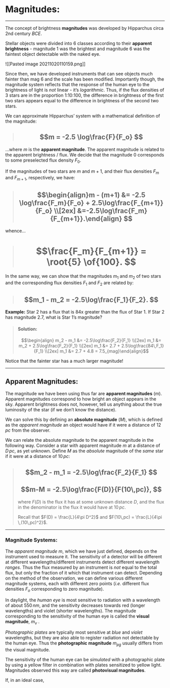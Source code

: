 # Magnitudes:
***

The concept of brightness **magnitudes** was developed by Hipparchus circa 2nd century *BCE*.

Stellar objects were divided into 6 classes according to their **apparent brightness** - magnitude 1 was the brightest and magnitude 6 was the faintest object detectable with the naked eye. 

![[Pasted image 20211020110159.png]]

Since then, we have developed instruments that  can see objects much fainter than mag 6 and the scale has been modified. Importantly though, the magnitude system reflects that the response of the human eye to the brightness of light is *not* linear - it’s *logarithmic*. Thus, if the flux densities of 3 stars 	are in the proportion 1:10:100, the difference in brightness of the first two stars appears equal to the difference in brightness of the second two stars. 

We can approximate Hipparchus’ system with a mathematical definition of the magnitude:

> ## $$m = -2.5 \log\frac{F}{F_o} $$

…where $m$ is the **apparent magnitude**. The apparent magnitude is related to the apparent brightness / flux. We decide that the magnitude $0$ corresponds to some preselected flux density $F_0$. 

If the magnitudes of two stars are $m$ and $m+1$, and their flux densities $F_m$ and $F_{m+1}$, respectively, we have:

> ## $$\begin{align}m - (m+1) &= -2.5 \log\frac{F_m}{F_o} + 2.5\log\frac{F_{m+1}}{F_o} \\[2ex] &=-2.5\log\frac{F_m}{F_{m+1}}.\end{align} $$

whence…

> # $$\frac{F_m}{F_{m+1}} = \root{5}  \of{100}.  $$


In the same way, we can show that the magnitudes $m_1$ and $m_2$ of two stars and the corresponding flux densities $F_1$ and $F_2$ are related by:

> ## $$m_1 - m_2 = -2.5\log\frac{F_1}{F_2}. $$

**Example:** Star 2 has a flux that is 84x greater than the flux of Star 1. If Star 2 has magnitude $2.7$, what is Star 1’s magnitude?

> #### Solution:
>
> $$\begin{align} m_2 - m_1 &= -2.5\log\frac{F_2}{F_1} \\[2ex] m_1 &= m_2 + 2.5\log\frac{F_2}{F_1} \\[2ex] m_1 &= 2.7  + 2.5\log\frac{84\,F_1}{F_1} \\[2ex] m_1 &= 2.7 + 4.8 = 7.5_{mag}\end{align}$$

Notice that the fainter star has a much larger magnitude!

***

## Apparent Magnitudes:

The magnitude we have been using thus far are **apparent magnitudes** ($m$). Apparent magnitudes correspond to how bright an object appears in the sky. Apparent brightness does not, however, tell us anything about the true luminosity of the star (if we don’t know the distance). 

We can solve this by defining an **absolute magnitude** $(M)$, which is defined as the *apparent magnitude* an object would have if it were a distance of $12\,pc$ from the observer. 

We can relate the absolute magnitude to the apparent magnitude in the following way. Consider a star with apparent magnitude $m$ at a distance of $D\,pc$, as yet unknown. Define $M$ as the *absolute* magnitude of the *same* star if it were at a distance of $10\,pc$: 


> ## $$m_2 - m_1 = -2.5\log\frac{F_2}{F_1} $$
> ## $$m-M = -2.5\log\frac{F(D)}{F(10\,pc)}, $$ 
>where $F(D)$ is the flux it has at some unknown distance $D$, and the flux in the denominator is the flux it would have at $10\,pc$. 
>
> Recall that $F(D) = \frac{L}{4\pi D^2}$ and $F(10\,pc) = \frac{L}{4\pi \,(10\,pc)^2}$.

***

### Magnitude Systems:

The *apparent magnitude $m$*, which we have just defined, depends on the instrument used to measure it. The sensitivity of a detector will be different at different wavelengths/different instruments detect different wavelength *ranges*. Thus the flux measured by an instrument is	*not* equal to the total flux, but only the fraction of it which that instrument can detect. Depending on the method of the observation, we can define various different magnitude systems, each with different zero points (*i.e.* different flux densities $F_o$ corresponding to zero magnitude). 


In daylight, the *human eye* is most sensitive to radiation with a wavelength of about $550\,nm$, and the sensitivity decreases towards red (longer wavelengths) and violet (shorter wavelengths). The magnitude corresponding to the sensitivity of the human eye is called the **visual magnitude**, $m_v$ . 

*Photographic plates* are typically most sensitive at *blue* and *violet* wavelengths, but they are also able to register radiation not detectable by the human eye. Thus the **photographic magnitude** $m_{pg}$ usually differs from the visual magnitude. 

The sensitivity of the human eye can be *simulated* with a photographic plate by using a yellow filter in combination with plates sensitized to yellow light. Magnitudes observed this way are called **photovisual magnitudes**.



If, in an ideal case, 
